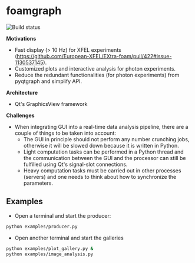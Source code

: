 foamgraph
=========

![Build status](https://github.com/zhujun98/foamgraph/actions/workflows/python-package.yml/badge.svg)

**Motivations** 

* Fast display (> 10 Hz) for XFEL experiments (https://github.com/European-XFEL/EXtra-foam/pull/422#issue-1130537145).
* Customized plots and interactive analysis for photon experiments.
* Reduce the redundant functionalities (for photon experiments) from pyqtgraph and simplify API.

**Architecture**

* Qt's GraphicsView framework

**Challenges**

* When integrating GUI into a real-time data analysis pipeline, there are a couple of things to be taken into account:
    - The GUI in principle should not perform any number crunching jobs, otherwise it will be slowed down because it is written in Python.
    - Light computation tasks can be performed in a Python thread and the communication between the GUI and the processor can still be fulfilled using Qt's signal-slot connections.
    - Heavy computation tasks must be carried out in other processes (servers) and one needs to think about how to synchronize the parameters.

## Examples

* Open a terminal and start the producer:

```sh
python examples/producer.py
```

* Open another terminal and start the galleries

```sh
python examples/plot_gallery.py &
python examples/image_analysis.py
```
